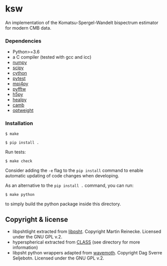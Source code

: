# ksw

An implementation of the Komatsu-Spergel-Wandelt bispectrum estimator for modern CMB data.

### Dependencies

- Python>=3.6
- a C compiler (tested with gcc and icc)
- [numpy](https://pypi.org/project/numpy/)
- [scipy](https://pypi.org/project/scipy/)
- [cython](https://pypi.org/project/Cython/)
- [pytest](https://pypi.org/project/pytest/)
- [mpi4py](https://pypi.org/project/mpi4py/)
- [pyfftw](https://pypi.org/project/pyFFTW/)
- [h5py](https://pypi.org/project/h5py/)
- [healpy](https://pypi.org/project/healpy/)
- [camb](https://camb.readthedocs.io/en/latest/)
- [optweight](https://github.com/AdriJD/optweight/tree/master/optweight)

### Installation

```
$ make
```

```
$ pip install .
```

Run tests:

```
$ make check
```

Consider adding the `-e` flag to the `pip install` command to enable automatic 
updating of code changes when developing.

As an alternative to the `pip install .` command, you can run:

```
$ make python
```

to simply build the python package inside this directory.

## Copyright & license
- libpshtlight extracted from [libpsht](http://sourceforge.net/projects/libpsht/). Copyright Martin Reinecke. Licensed under the GNU GPL v.2.
- hyperspherical extracted from [CLASS](https://github.com/lesgourg/class_public) (see directory for more information)
- libpsht python wrappers adapted from [wavemoth](https://github.com/wavemoth/wavemoth/tree/a236048034913cffbbc99a9fe7f96b2d88caa739). Copyright Dag Sverre Seljebotn. Licensed under the GNU GPL v.2.


